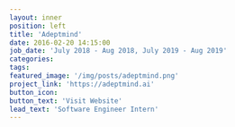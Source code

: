 ```yaml
---
layout: inner
position: left
title: 'Adeptmind'
date: 2016-02-20 14:15:00
job_date: 'July 2018 - Aug 2018, July 2019 - Aug 2019'
categories: 
tags: 
featured_image: '/img/posts/adeptmind.png'
project_link: 'https://adeptmind.ai'
button_icon: 
button_text: 'Visit Website'
lead_text: 'Software Engineer Intern'
---
```

